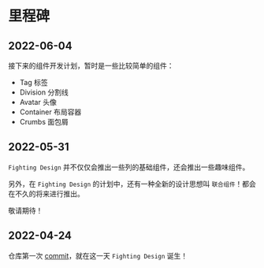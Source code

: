 # 里程碑

## 2022-06-04

接下来的组件开发计划，暂时是一些比较简单的组件：

- Tag 标签
- Division 分割线
- Avatar 头像
- Container 布局容器
- Crumbs 面包屑

## 2022-05-31

`Fighting Design` 并不仅仅会推出一些列的基础组件，还会推出一些趣味组件。

另外，在 `Fighting Design` 的计划中，还有一种全新的设计思想叫 `联合组件`！都会在不久的将来进行推出。

敬请期待！

## 2022-04-24

仓库第一次 [commit](https://github.com/Tyh2001/fighting-design/tree/bd0244a6fb0d71e4a99b0c9416b5cc253bbcc096)，就在这一天 `Fighting Design` 诞生！
